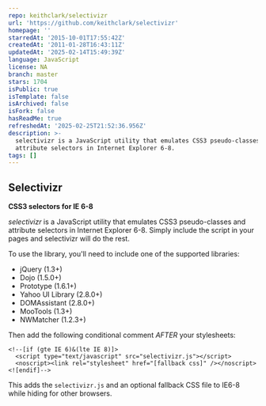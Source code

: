 ```yaml
---
repo: keithclark/selectivizr
url: 'https://github.com/keithclark/selectivizr'
homepage: ''
starredAt: '2015-10-01T17:55:42Z'
createdAt: '2011-01-28T16:43:11Z'
updatedAt: '2025-02-14T15:49:39Z'
language: JavaScript
license: NA
branch: master
stars: 1704
isPublic: true
isTemplate: false
isArchived: false
isFork: false
hasReadMe: true
refreshedAt: '2025-02-25T21:52:36.956Z'
description: >-
  selectivizr is a JavaScript utility that emulates CSS3 pseudo-classes and
  attribute selectors in Internet Explorer 6-8.
tags: []
---
```


Selectivizr
-----------

**CSS3 selectors for IE 6-8**


_selectivizr_ is a JavaScript utility that emulates CSS3 pseudo-classes
and attribute selectors in Internet Explorer 6-8. Simply include the
script in your pages and selectivizr will do the rest.

To use the library, you'll need to include one of the supported libraries:

  * jQuery (1.3+)
  * Dojo (1.5.0+)
  * Prototype (1.6.1+)
  * Yahoo UI Library (2.8.0+)
  * DOMAssistant (2.8.0+)
  * MooTools (1.3+)
  * NWMatcher (1.2.3+)
  
Then add the following conditional comment _AFTER_ your stylesheets:

	<!--[if (gte IE 6)&(lte IE 8)]>
	  <script type="text/javascript" src="selectivizr.js"></script>
	  <noscript><link rel="stylesheet" href="[fallback css]" /></noscript>
	<![endif]-->

This adds the `selectivizr.js` and an optional fallback CSS file to IE6-8 while
hiding for other browsers.
